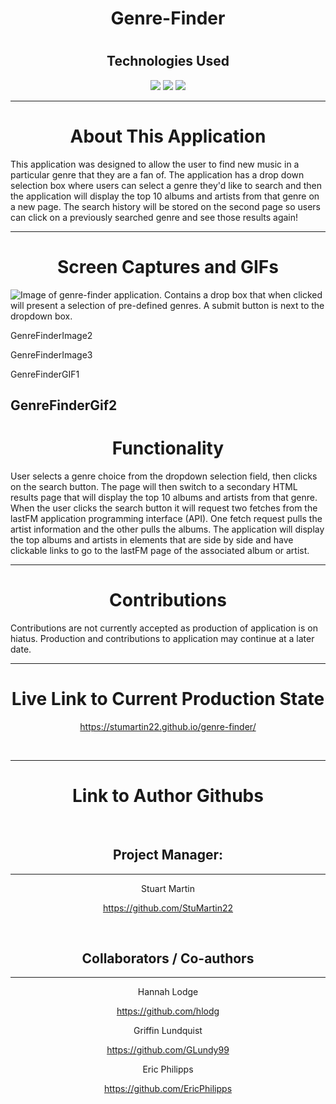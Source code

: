 <h1 align="center">Genre-Finder</h1>
<h1 align="center"></h1>
<h2 align="center">Technologies Used</h1>
<p align="center">
    <img src="https://img.shields.io/badge/HTML-orange" />
    <img src="https://img.shields.io/badge/CSS-blue" />
    <img src="https://img.shields.io/badge/JavaScript-red"  />
</p>

---

<h1 align="center">About This Application</h1>

This application was designed to allow the user to find new music in a particular genre that they are a fan of. The application has a drop down selection box where users can select a genre they'd like to search and then the application will display the top 10 albums and artists from that genre on a new page. The search history will be stored on the second page so users can click on a previously searched genre and see those results again!

---

<h1 align="center">Screen Captures and GIFs</h1>

![Image of genre-finder application. Contains a drop box that when clicked will present a selection of pre-defined genres. A submit button is next to the dropdown box.]( assets/images/WeatherAppImage.png "GenreFinderImage")

GenreFinderImage2

GenreFinderImage3

GenreFinderGIF1

GenreFinderGif2
---

<h1 align="center">Functionality</h1>

User selects a genre choice from the dropdown selection field, then clicks on the search button. The page will then switch to a secondary HTML results page that will display the top 10 albums and artists from that genre. When the user clicks the search button it will request two fetches from the lastFM application programming interface (API). One fetch request pulls the artist information and the other pulls the albums. The application will display the top albums and artists in elements that are side by side and have clickable links to go to the lastFM page of the associated album or artist.

---

<h1 align="center">Contributions</h1>

Contributions are not currently accepted as production of application is on hiatus. Production and contributions to application may continue at a later date.

---

<h1 align="center">Live Link to Current Production State</h1>

<p align="center"><a href="https://stumartin22.github.io/genre-finder/">https://stumartin22.github.io/genre-finder/</a></p>

<br>

---

<h1 align="center">Link to Author Githubs</h1>

<br>

<h2 align="center">Project Manager:</h2>

---

<p align="center">Stuart Martin</p>
<p align="center"><a href="https://github.com/StuMartin22">https://github.com/StuMartin22</a></p>

<br>

<h2 align="center">Collaborators / Co-authors</h2>

---

<p align="center">Hannah Lodge</p>
<p align="center"><a href="https://github.com/StuMartin22">https://github.com/hlodg</a></p>

<p align="center">Griffin Lundquist</p>
<p align="center"><a href="https://github.com/GLundy99">https://github.com/GLundy99</a></p>

<p align="center">Eric Philipps</p>
<p align="center"><a href="https://github.com/EricPhilipps">https://github.com/EricPhilipps</a></p>
